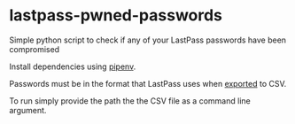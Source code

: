 # lastpass-pwned-passwords

Simple python script to check if any of your LastPass passwords have been compromised

Install dependencies using [pipenv](https://docs.pipenv.org/en/latest/).

Passwords must be in the format that LastPass uses when [exported](https://support.logmeininc.com/lastpass/help/export-your-passwords-and-secure-notes-lp040004) to CSV.

To run simply provide the path the the CSV file as a command line argument.
